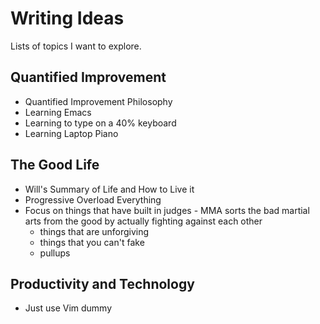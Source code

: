 # Writing Ideas

Lists of topics I want to explore.

## Quantified Improvement

- Quantified Improvement Philosophy
- Learning Emacs
- Learning to type on a 40% keyboard
- Learning Laptop Piano

## The Good Life

- Will's Summary of Life and How to Live it
- Progressive Overload Everything
- Focus on things that have built in judges - MMA sorts the bad martial arts from the good by actually fighting against each other
  - things that are unforgiving
  - things that you can't fake
  - pullups

## Productivity and Technology

- Just use Vim dummy
